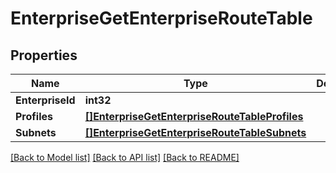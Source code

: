 # EnterpriseGetEnterpriseRouteTable

## Properties

Name | Type | Description | Notes
------------ | ------------- | ------------- | -------------
**EnterpriseId** | **int32** |  | [optional] 
**Profiles** | [**[]EnterpriseGetEnterpriseRouteTableProfiles**](_enterprise_getEnterpriseRouteTable_profiles.md) |  | [optional] 
**Subnets** | [**[]EnterpriseGetEnterpriseRouteTableSubnets**](_enterprise_getEnterpriseRouteTable_subnets.md) |  | [optional] 

[[Back to Model list]](../README.md#documentation-for-models) [[Back to API list]](../README.md#documentation-for-api-endpoints) [[Back to README]](../README.md)


